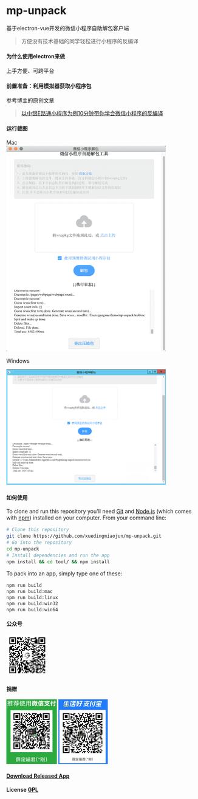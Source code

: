 # mp-unpack

基于electron-vue开发的微信小程序自助解包客户端  
> 方便没有技术基础的同学轻松进行小程序的反编译

#### 为什么使用electron来做

上手方便、可跨平台

#### 前置准备：利用模拟器获取小程序包

参考博主的原创文章  
> [以中银E路通小程序为例10分钟带你学会微信小程序的反编译](http://xuedingmiao.com/blog/xcx_unpack.html)

#### 运行截图  

Mac  
<img src="mp-unpack.png" alt="mac解包截图" width="420" />  

Windows  

<img src="mp-unpack-win.png" alt="windows解包截图" width="420" />

#### 如何使用

To clone and run this repository you'll need [Git](https://git-scm.com) and [Node.js](https://nodejs.org/en/download/) (which comes with [npm](https://www.npmjs.com/)) installed on your computer. From your command line:

``` bash
# Clone this repository
git clone https://github.com/xuedingmiaojun/mp-unpack.git
# Go into the repository
cd mp-unpack
# Install dependencies and run the app
npm install && cd tool/ && npm install 
```

To pack into an app, simply type one of these:

``` shell
npm run build
npm run build:mac
npm run build:linux
npm run build:win32
npm run build:win64
```

#### 公众号
<img src="gzh.jpg" alt="公众号" height="110" />

#### 捐赠
<img src="wxpay.png" alt="wxpay" height="170" />
<img src="alipay.png" alt="alipay" height="170" />

#### [Download Released App](https://github.com/xuedingmiaojun/mp-unpack/releases)

#### License [GPL](LICENSE.md)